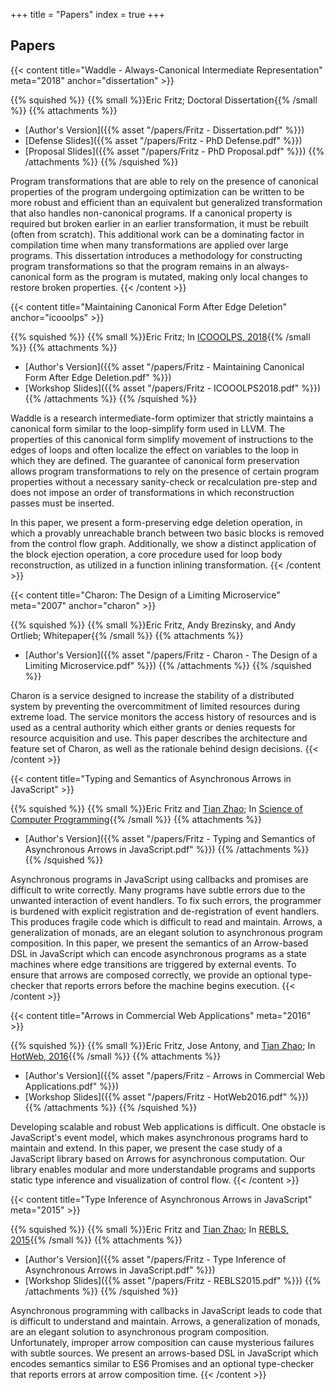 +++
title = "Papers"
index = true
+++

## Papers

{{< content
    title="Waddle - Always-Canonical Intermediate Representation"
    meta="2018"
    anchor="dissertation"
    >}}

{{% squished %}}
{{% small %}}Eric Fritz; Doctoral Dissertation{{% /small %}}
{{% attachments %}}
* [Author's Version]({{% asset "/papers/Fritz - Dissertation.pdf" %}})
* [Defense Slides]({{% asset "/papers/Fritz - PhD Defense.pdf" %}})
* [Proposal Slides]({{% asset "/papers/Fritz - PhD Proposal.pdf" %}})
{{% /attachments %}}
{{% /squished %}}

Program transformations that are able to rely on the presence of canonical properties of the program undergoing optimization can be written to be more robust and efficient than an equivalent but generalized transformation that also handles non-canonical programs. If a canonical property is required but broken earlier in an earlier transformation, it must be rebuilt (often from scratch). This additional work can be a dominating factor in compilation time when many transformations are applied over large programs. This dissertation introduces a methodology for constructing program transformations so that the program remains in an always-canonical form as the program is mutated, making only local changes to restore broken properties.
{{< /content >}}

{{< content
    title="Maintaining Canonical Form After Edge Deletion"
    anchor="icooolps"
    >}}

{{% squished %}}
{{% small %}}Eric Fritz; In [ICOOOLPS, 2018](https://conf.researchr.org/track/ecoop-issta-2018/ICOOOLPS-2018-papers){{% /small %}}
{{% attachments %}}
* [Author's Version]({{% asset "/papers/Fritz - Maintaining Canonical Form After Edge Deletion.pdf" %}})
* [Workshop Slides]({{% asset "/papers/Fritz - ICOOOLPS2018.pdf" %}})
{{% /attachments %}}
{{% /squished %}}

Waddle is a research intermediate-form optimizer that strictly maintains a canonical form similar to the loop-simplify form used in LLVM. The properties of this canonical form simplify movement of instructions to the edges of loops and often localize the effect on variables to the loop in which they are defined. The guarantee of canonical form preservation allows program transformations to rely on the presence of certain program properties without a necessary sanity-check or recalculation pre-step and does not impose an order of transformations in which reconstruction passes must be inserted.

In this paper, we present a form-preserving edge deletion operation, in which a provably unreachable branch between two basic blocks is removed from the control flow graph. Additionally, we show a distinct application of the block ejection operation, a core procedure used for loop body reconstruction, as utilized in a function inlining transformation.
{{< /content >}}

{{< content
    title="Charon: The Design of a Limiting Microservice"
    meta="2007"
    anchor="charon"
    >}}

{{% squished %}}
{{% small %}}Eric Fritz, Andy Brezinsky, and Andy Ortlieb; Whitepaper{{% /small %}}
{{% attachments %}}
* [Author's Version]({{% asset "/papers/Fritz - Charon - The Design of a Limiting Microservice.pdf" %}})
{{% /attachments %}}
{{% /squished %}}

Charon is a service designed to increase the stability of a distributed system by preventing the overcommitment of limited resources during extreme load. The service monitors the access history of resources and is used as a central authority which either grants or denies requests for resource acquisition and use. This paper describes the architecture and feature set of Charon, as well as the rationale behind design decisions.
{{< /content >}}

{{< content
    title="Typing and Semantics of Asynchronous Arrows in JavaScript"
    >}}

{{% squished %}}
{{% small %}}Eric Fritz and [Tian Zhao](http://uwm.edu/engineering/people/zhao-ph-d-tian/); In [Science of Computer Programming](https://www.sciencedirect.com/science/article/pii/S0167642317300527){{% /small %}}
{{% attachments %}}
* [Author's Version]({{% asset "/papers/Fritz - Typing and Semantics of Asynchronous Arrows in JavaScript.pdf" %}})
{{% /attachments %}}
{{% /squished %}}

Asynchronous programs in JavaScript using callbacks and promises are difficult to write correctly. Many programs have subtle errors due to the unwanted interaction of event handlers. To fix such errors, the programmer is burdened with explicit registration and de-registration of event handlers. This produces fragile code which is difficult to read and maintain. Arrows, a generalization of monads, are an elegant solution to asynchronous program composition. In this paper, we present the semantics of an Arrow-based DSL in JavaScript which can encode asynchronous programs as a state machines where edge transitions are triggered by external events. To ensure that arrows are composed correctly, we provide an optional type-checker that reports errors before the machine begins execution.
{{< /content >}}

{{< content
    title="Arrows in Commercial Web Applications"
    meta="2016"
    >}}

{{% squished %}}
{{% small %}}Eric Fritz, Jose Antony, and [Tian Zhao](http://uwm.edu/engineering/people/zhao-ph-d-tian/); In [HotWeb, 2016](http://conferences.computer.org/hotweb2016/){{% /small %}}
{{% attachments %}}
* [Author's Version]({{% asset "/papers/Fritz - Arrows in Commercial Web Applications.pdf" %}})
* [Workshop Slides]({{% asset "/papers/Fritz - HotWeb2016.pdf" %}})
{{% /attachments %}}
{{% /squished %}}

Developing scalable and robust Web applications is difficult. One obstacle is JavaScript's event model, which makes asynchronous programs hard to maintain and extend. In this paper, we present the case study of a JavaScript library based on Arrows for asynchronous computation. Our library enables modular and more understandable programs and supports static type inference and visualization of control flow.
{{< /content >}}

{{< content
    title="Type Inference of Asynchronous Arrows in JavaScript"
    meta="2015"
    >}}

{{% squished %}}
{{% small %}}Eric Fritz and [Tian Zhao](http://uwm.edu/engineering/people/zhao-ph-d-tian/); In [REBLS, 2015](http://2015.splashcon.org/track/rebls2015){{% /small %}}
{{% attachments %}}
* [Author's Version]({{% asset "/papers/Fritz - Type Inference of Asynchronous Arrows in JavaScript.pdf" %}})
* [Workshop Slides]({{% asset "/papers/Fritz - REBLS2015.pdf" %}})
{{% /attachments %}}
{{% /squished %}}

Asynchronous programming with callbacks in JavaScript leads to code that is difficult to understand and maintain. Arrows, a generalization of monads, are an elegant solution to asynchronous program composition. Unfortunately, improper arrow composition can cause mysterious failures with subtle sources. We present an arrows-based DSL in JavaScript which encodes semantics similar to ES6 Promises and an optional type-checker that reports errors at arrow composition time.
{{< /content >}}
